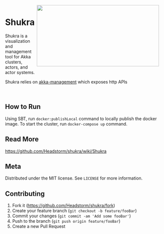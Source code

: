 <img align="right" width="400" height="200"  src="https://i.ibb.co/yXDkBb1/image-1.png">

# Shukra #

Shukra is a visualization and management tool for Akka clusters, actors, and actor systems.

Shukra relies on [akka-management](https://doc.akka.io/docs/akka-management/current/akka-management.html) which exposes 
http APIs

<br>

## How to Run ##
Using SBT, run `docker:publishLocal` command to locally publish the docker image. To start the cluster, run `docker-compose up` command.

## Read More ##

https://github.com/Headstorm/shukra/wiki/Shukra

## Meta

Distributed under the MIT license. See ``LICENSE`` for more information.

## Contributing

1. Fork it (<https://github.com/Headstorm/shukra/fork>)
2. Create your feature branch (`git checkout -b feature/fooBar`)
3. Commit your changes (`git commit -am 'Add some fooBar'`)
4. Push to the branch (`git push origin feature/fooBar`)
5. Create a new Pull Request
